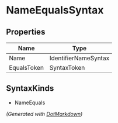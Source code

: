 # NameEqualsSyntax

## Properties

| Name        | Type                 |
| ----------- | -------------------- |
| Name        | IdentifierNameSyntax |
| EqualsToken | SyntaxToken          |

## SyntaxKinds

* NameEquals

*\(Generated with [DotMarkdown](http://github.com/JosefPihrt/DotMarkdown)\)*